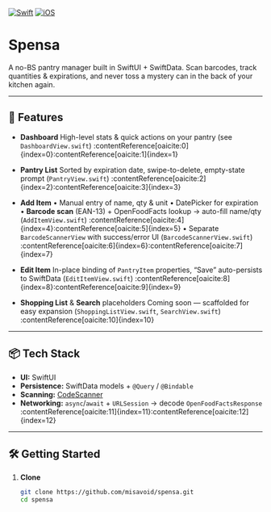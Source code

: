 [![Swift](https://img.shields.io/badge/Swift-5.8-orange.svg)](https://swift.org)
[![iOS](https://img.shields.io/badge/iOS-17.0%2B-blue.svg)](https://developer.apple.com/ios)

# Spensa

A no-BS pantry manager built in SwiftUI + SwiftData. Scan barcodes, track quantities & expirations, and never toss a mystery can in the back of your kitchen again.

---

## 🚀 Features

- **Dashboard**
  High-level stats & quick actions on your pantry
  (see `DashboardView.swift`) :contentReference[oaicite:0]{index=0}:contentReference[oaicite:1]{index=1}

- **Pantry List**
  Sorted by expiration date, swipe-to-delete, empty-state prompt
  (`PantryView.swift`) :contentReference[oaicite:2]{index=2}:contentReference[oaicite:3]{index=3}

- **Add Item**
  • Manual entry of name, qty & unit
  • DatePicker for expiration
  • **Barcode scan** (EAN-13) + OpenFoodFacts lookup → auto-fill name/qty (`AddItemView.swift`) :contentReference[oaicite:4]{index=4}:contentReference[oaicite:5]{index=5}
  • Separate `BarcodeScannerView` with success/error UI (`BarcodeScannerView.swift`) :contentReference[oaicite:6]{index=6}:contentReference[oaicite:7]{index=7}

- **Edit Item**
  In-place binding of `PantryItem` properties, “Save” auto-persists to SwiftData
  (`EditItemView.swift`) :contentReference[oaicite:8]{index=8}:contentReference[oaicite:9]{index=9}

- **Shopping List** & **Search** placeholders
  Coming soon — scaffolded for easy expansion
  (`ShoppingListView.swift`, `SearchView.swift`) :contentReference[oaicite:10]{index=10}

---

## 📦 Tech Stack

- **UI:** SwiftUI
- **Persistence:** SwiftData models + `@Query` / `@Bindable`
- **Scanning:** [CodeScanner](https://github.com/twostraws/CodeScanner)
- **Networking:** `async`/`await` + `URLSession` → decode `OpenFoodFactsResponse` :contentReference[oaicite:11]{index=11}:contentReference[oaicite:12]{index=12}

---

## 🛠 Getting Started

1. **Clone**
   ```bash
   git clone https://github.com/misavoid/spensa.git
   cd spensa
